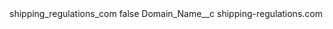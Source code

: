 <?xml version="1.0" encoding="UTF-8"?>
<CustomMetadata xmlns="http://soap.sforce.com/2006/04/metadata" xmlns:xsi="http://www.w3.org/2001/XMLSchema-instance" xmlns:xsd="http://www.w3.org/2001/XMLSchema">
    <label>shipping_regulations_com</label>
    <protected>false</protected>
    <values>
        <field>Domain_Name__c</field>
        <value xsi:type="xsd:string">shipping-regulations.com</value>
    </values>
</CustomMetadata>

